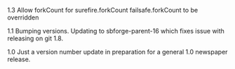 1.3
Allow forkCount for surefire.forkCount failsafe.forkCount to be overridden

1.1
Bumping versions.
Updating to sbforge-parent-16 which fixes issue with releasing on git 1.8.

1.0
Just a version number update in preparation for a general 1.0 newspaper release.